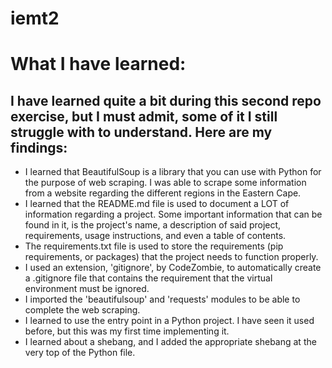 # iemt2

# What I have learned:
## I have learned quite a bit during this second repo exercise, but I must admit, some of it I still struggle with to understand. Here are my findings:

- I learned that BeautifulSoup is a library that you can use with Python for the purpose of web scraping. I was able to scrape some information from a website regarding the different regions in the Eastern Cape.
- I learned that the README.md file is used to document a LOT of information regarding a project. Some important information that can be found in it, is the project's name, a description of said project, requirements, usage instructions, and even a table of contents.
- The requirements.txt file is used to store the requirements (pip requirements, or packages) that the project needs to function properly.
- I used an extension, 'gitignore', by CodeZombie, to automatically create a .gitignore file that contains the requirement that the virtual environment must be ignored.
- I imported the 'beautifulsoup' and 'requests' modules to be able to complete the web scraping.
- I learned to use the entry point in a Python project. I have seen it used before, but this was my first time implementing it.
- I learned about a shebang, and I added the appropriate shebang at the very top of the Python file.
